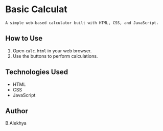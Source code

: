 # Basic Calculat
    A simple web-based calculator built with HTML, CSS, and JavaScript.
 ## How to Use
 1.  Open `calc.html` in your web browser.
 2.  Use the buttons to perform calculations.
## Technologies Used
* HTML
* CSS
* JavaScript
 ## Author
B.Alekhya

